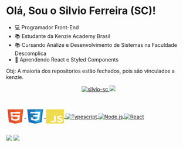 # Olá, Sou o Silvio Ferreira (SC)!

-  💻 Programador Front-End
-  📚 Estudante da Kenzie Academy Brasil
-  📚 Cursando Análize e Desenvolvimento de Sistemas na Faculdade Descomplica
-  🌱 Aprendendo React e Styled Components

Obj: A maioria dos repositorios estão fechados, pois são vinculados a kenzie.


<div align="center">
  <a href="https://github.com/Silvio-SC/Silvio-SC">
  <img height="140em" src="https://github-readme-stats.vercel.app/api?username=silvio-sc&show_icons=true&locale=pt-br&theme=gotham" alt="silvio-sc" />
  <img height="140em" src="https://github-readme-stats.vercel.app/api/top-langs/?username=Silvio-SC&layout=compact&langs_count=7&theme=gotham"/>
</div>

##

<div style="display: inline_block"><br>
  <img align="center" alt="HTML" height="40" width="50" src="https://raw.githubusercontent.com/devicons/devicon/master/icons/html5/html5-original.svg">
  <img align="center" alt="CSS" height="40" width="50" src="https://raw.githubusercontent.com/devicons/devicon/master/icons/css3/css3-original.svg">
  <img align="center" alt="Js" height="40" width="50" src="https://raw.githubusercontent.com/devicons/devicon/master/icons/javascript/javascript-plain.svg">
  <img align="center" alt="Typescript" height="40" width="50" src="https://cdn.jsdelivr.net/gh/devicons/devicon/icons/typescript/typescript-original.svg" />
  <img align="center" alt="Node.js" height="40" width="50" src="https://cdn.jsdelivr.net/gh/devicons/devicon/icons/nodejs/nodejs-original.svg" />
  <img align="center" alt="React" height="40" width="50" src="https://cdn.jsdelivr.net/gh/devicons/devicon/icons/react/react-original.svg" />
<!--   <img align="center" alt="python" height="40" width="50" src="https://cdn.jsdelivr.net/gh/devicons/devicon/icons/python/python-original.svg" /> -->


</div>

##

<div>
  <a href="https://instagram.com/silvio.ferreira.sc" target="_blank"><img src="https://img.shields.io/badge/-Instagram-%23E4405F?style=for-the-badge&logo=instagram&logoColor=white" target="_blank"></a>
  <a href="https://www.linkedin.com/in/silvio-f-s/" target="_blank"><img src="https://img.shields.io/badge/-LinkedIn-%230077B5?style=for-the-badge&logo=linkedin&logoColor=white" target="_blank"></a>
</div>
